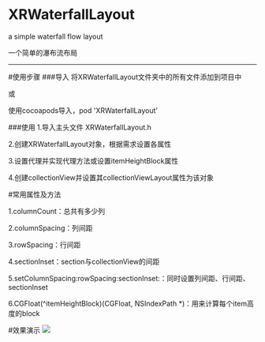 # XRWaterfallLayout
a simple waterfall flow layout

一个简单的瀑布流布局
______


#使用步骤
###导入
将XRWaterfallLayout文件夹中的所有文件添加到项目中

或

使用cocoapods导入，pod 'XRWaterfallLayout'

###使用
1.导入主头文件 XRWaterfallLayout.h

2.创建XRWaterfallLayout对象，根据需求设置各属性

3.设置代理并实现代理方法或设置itemHeightBlock属性

4.创建collectionView并设置其collectionViewLayout属性为该对象



#常用属性及方法

1.columnCount：总共有多少列

2.columnSpacing：列间距

3.rowSpacing：行间距

4.sectionInset：section与collectionView的间距

5.setColumnSpacing:rowSpacing:sectionInset:：同时设置列间距、行间距、sectionInset

6.CGFloat(^itemHeightBlock)(CGFloat, NSIndexPath *)：用来计算每个item高度的block


#效果演示
![](http://upload-images.jianshu.io/upload_images/1429074-d52fd96c59d18533.gif?imageMogr2/auto-orient/strip)



    